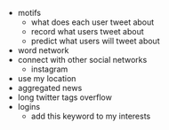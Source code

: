 - motifs
  - what does each user tweet about
  - record what users tweet about
  - predict what users will tweet about
- word network
- connect with other social networks
  - instagram
- use my location
- aggregated news
- long twitter tags overflow
- logins
  - add this keyword to my interests